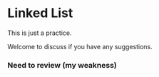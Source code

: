 # Linked List

This is just a practice. 

Welcome to discuss if you have any suggestions. 

### Need to review (my weakness)
